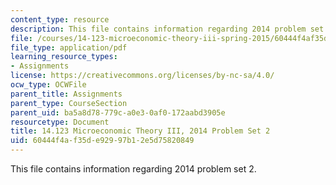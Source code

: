 ```yaml
---
content_type: resource
description: This file contains information regarding 2014 problem set 2.
file: /courses/14-123-microeconomic-theory-iii-spring-2015/60444f4af35de92997b12e5d75820849_MIT14_123S15_PSet_2_14.pdf
file_type: application/pdf
learning_resource_types:
- Assignments
license: https://creativecommons.org/licenses/by-nc-sa/4.0/
ocw_type: OCWFile
parent_title: Assignments
parent_type: CourseSection
parent_uid: ba5a8d78-779c-a0e3-0af0-172aabd3905e
resourcetype: Document
title: 14.123 Microeconomic Theory III, 2014 Problem Set 2
uid: 60444f4a-f35d-e929-97b1-2e5d75820849
---
```

This file contains information regarding 2014 problem set 2.